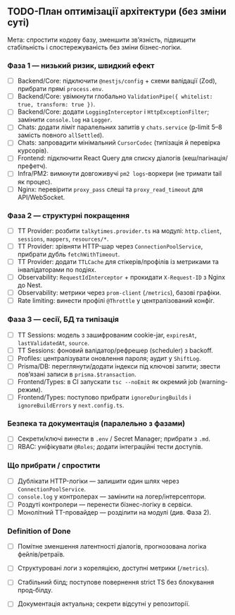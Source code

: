 ## TODO-План оптимізації архітектури (без зміни суті)

Мета: спростити кодову базу, зменшити звʼязність, підвищити стабільність і спостережуваність без зміни бізнес-логіки.

### Фаза 1 — низький ризик, швидкий ефект
- [ ] Backend/Core: підключити `@nestjs/config` + схеми валідації (Zod), прибрати прямі `process.env`.
- [ ] Backend/Core: увімкнути глобально `ValidationPipe({ whitelist: true, transform: true })`.
- [ ] Backend/Core: додати `LoggingInterceptor` і `HttpExceptionFilter`; замінити `console.log` на `Logger`.
- [ ] Chats: додати ліміт паралельних запитів у `chats.service` (p-limit 5–8 замість повного `allSettled`).
- [ ] Chats: запровадити мінімальний `CursorCodec` (типізація й перевірка курсорів).
- [ ] Frontend: підключити React Query для списку діалогів (кеш/пагінація/префетч).
- [ ] Infra/PM2: вимкнути довгоживучі `pm2 logs`-воркери (не тримати tail як процес).
- [ ] Nginx: перевірити `proxy_pass` слеші та `proxy_read_timeout` для API/WebSocket.

### Фаза 2 — структурні покращення
- [ ] TT Provider: розбити `talkytimes.provider.ts` на модулі: `http.client`, `sessions`, `mappers`, `resources/*`.
- [ ] TT Provider: зрівняти HTTP-шар через `ConnectionPoolService`, прибрати дубль `fetchWithTimeout`.
- [ ] TT Provider: додати `TTLCache` для стікерів/профілів із метриками та інвалідаторами по подіях.
- [ ] Observability: `RequestIdInterceptor` + прокидати `X-Request-ID` з Nginx до Nest.
- [ ] Observability: метрики через `prom-client` (`/metrics`), базові графіки.
- [ ] Rate limiting: винести профілі `@Throttle` у централізований конфіг.

### Фаза 3 — сесії, БД та типізація
- [ ] TT Sessions: модель з зашифрованим cookie-jar, `expiresAt`, `lastValidatedAt`, `source`.
- [ ] TT Sessions: фоновий валідатор/рефрешер (scheduler) з backoff.
- [ ] Profiles: централізувати оновлення пароля; аудит у `ShiftLog`.
- [ ] Prisma/DB: переглянути/додати індекси під ключові запити; звести повʼязані записи в `prisma.$transaction`.
- [ ] Frontend/Types: в CI запускати `tsc --noEmit` як окремий job (warning-режим).
- [ ] Frontend/Types: поступово прибрати `ignoreDuringBuilds` і `ignoreBuildErrors` у `next.config.ts`.

### Безпека та документація (паралельно з фазами)
- [ ] Секрети/ключі винести в `.env` / Secret Manager; прибрати з `.md`.
- [ ] RBAC: уніфікувати `@Roles`; додати інтеграційні тести доступів.

### Що прибрати / спростити
- [ ] Дублікати HTTP-логіки — залишити один шлях через `ConnectionPoolService`.
- [ ] `console.log` у контролерах — замінити на логер/інтерсептори.
- [ ] Роздуті контролери — перенести бізнес-логіку в сервіси.
- [ ] Монолітний TT-провайдер — розділити на модулі (див. Фаза 2).

### Definition of Done
- [ ] Помітне зменшення латентності діалогів, прогнозована логіка фейлів/ретраїв.
- [ ] Структуровані логи з кореляцією, доступні метрики (`/metrics`).
- [ ] Стабільний білд; поступове повернення strict TS без блокування прод-білду.
- [ ] Документація актуальна; секрети відсутні у репозиторії.



